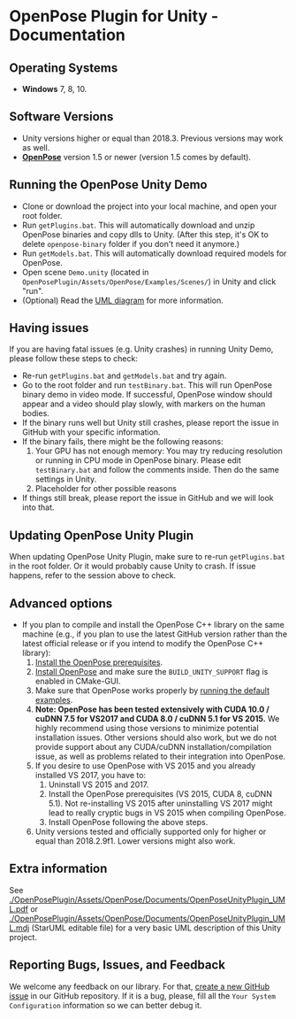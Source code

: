 # OpenPose Plugin for Unity - Documentation



## Operating Systems
- **Windows** 7, 8, 10.



## Software Versions
- Unity versions higher or equal than 2018.3. Previous versions may work as well.
- [**OpenPose**](https://github.com/CMU-Perceptual-Computing-Lab/openpose) version 1.5 or newer (version 1.5 comes by default).



## Running the OpenPose Unity Demo
- Clone or download the project into your local machine, and open your root folder. 
- Run `getPlugins.bat`. This will automatically download and unzip OpenPose binaries and copy dlls to Unity. (After this step, it's OK to delete `openpose-binary` folder if you don't need it anymore.)
- Run `getModels.bat`. This will automatically download required models for OpenPose.
- Open scene `Demo.unity` (located in `OpenPosePlugin/Assets/OpenPose/Examples/Scenes/`) in Unity and click "run".
- (Optional) Read the [UML diagram](./OpenPoseUnityPlugin_UML.pdf) for more information.



## Having issues
If you are having fatal issues (e.g. Unity crashes) in running Unity Demo, please follow these steps to check: 
 - Re-run `getPlugins.bat` and `getModels.bat` and try again. 
 - Go to the root folder and run `testBinary.bat`. This will run OpenPose binary demo in video mode. If successful, OpenPose window should appear and a video should play slowly, with markers on the human bodies. 
 - If the binary runs well but Unity still crashes, please report the issue in GitHub with your specific information. 
 - If the binary fails, there might be the following reasons: 
   1. Your GPU has not enough memory: You may try reducing resolution or running in CPU mode in OpenPose binary. Please edit `testBinary.bat` and follow the comments inside. Then do the same settings in Unity. 
   2. Placeholder for other possible reasons 
 - If things still break, please report the issue in GitHub and we will look into that. 
 


## Updating OpenPose Unity Plugin
When updating OpenPose Unity Plugin, make sure to re-run `getPlugins.bat` in the root folder. Or it would probably cause Unity to crash. If issue happens, refer to the session above to check. 



## Advanced options
- If you plan to compile and install the OpenPose C++ library on the same machine (e.g., if you plan to use the latest GitHub version rather than the latest official release or if you intend to modify the OpenPose C++ library):
    1. [Install the OpenPose prerequisites](https://github.com/CMU-Perceptual-Computing-Lab/openpose/blob/master/doc/installation.md#prerequisites).
    2. [Install OpenPose](https://github.com/CMU-Perceptual-Computing-Lab/openpose/blob/master/doc/installation.md) and make sure the `BUILD_UNITY_SUPPORT` flag is enabled in CMake-GUI.
    3. Make sure that OpenPose works properly by [running the default examples](https://github.com/CMU-Perceptual-Computing-Lab/openpose/blob/master/doc/quick_start.md#quick-start).
    4. **Note: OpenPose has been tested extensively with CUDA 10.0 / cuDNN 7.5 for VS2017 and CUDA 8.0 / cuDNN 5.1 for VS 2015.** We highly recommend using those versions to minimize potential installation issues. Other versions should also work, but we do not provide support about any CUDA/cuDNN installation/compilation issue, as well as problems related to their integration into OpenPose.
    5. If you desire to use OpenPose with VS 2015 and you already installed VS 2017, you have to:
        1. Uninstall VS 2015 and 2017.
        2. Install the OpenPose prerequisites (VS 2015, CUDA 8, cuDNN 5.1). Not re-installing VS 2015 after uninstalling VS 2017 might lead to really cryptic bugs in VS 2015 when compiling OpenPose.
        3. Install OpenPose following the above steps.
    6. Unity versions tested and officially supported only for higher or equal than 2018.2.9f1. Lower versions might also work. 


## Extra information
See [./OpenPosePlugin/Assets/OpenPose/Documents/OpenPoseUnityPlugin_UML.pdf](./OpenPoseUnityPlugin_UML.pdf) or [./OpenPosePlugin/Assets/OpenPose/Documents/OpenPoseUnityPlugin_UML.mdj](./OpenPoseUnityPlugin_UML.mdj) (StarUML editable file) for a very basic UML description of this Unity project.



## Reporting Bugs, Issues, and Feedback
We welcome any feedback on our library. For that, [create a new GitHub issue](https://github.com/CMU-Perceptual-Computing-Lab/openpose_unity_plugin/issues/new) in our GitHub repository. If it is a bug, please, fill all the `Your System Configuration` information so we can better debug it.
